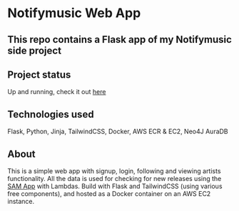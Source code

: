 # Notifymusic Web App

## This repo contains a Flask app of my Notifymusic side project

## Project status 
Up and running, check it out [here](http://18.194.38.73)

## Technologies used
Flask, Python, Jinja, TailwindCSS, Docker, AWS ECR & EC2, Neo4J AuraDB
<br>

## About
This is a simple web app with signup, login, following and viewing artists functionality. All the data is used for checking for new releases using the [SAM App](https://github.com/palkaszymon/spotify-noti) with Lambdas. Build with Flask and TailwindCSS (using various free components), and hosted as a Docker container on an AWS EC2 instance.
